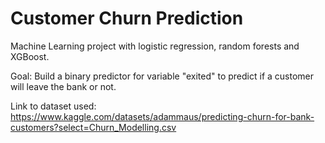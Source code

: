 # Customer Churn Prediction

Machine Learning project with logistic regression, random forests and XGBoost. 

Goal: Build a binary predictor for variable "exited" to predict if a customer will leave the bank or not.

Link to dataset used: https://www.kaggle.com/datasets/adammaus/predicting-churn-for-bank-customers?select=Churn_Modelling.csv

